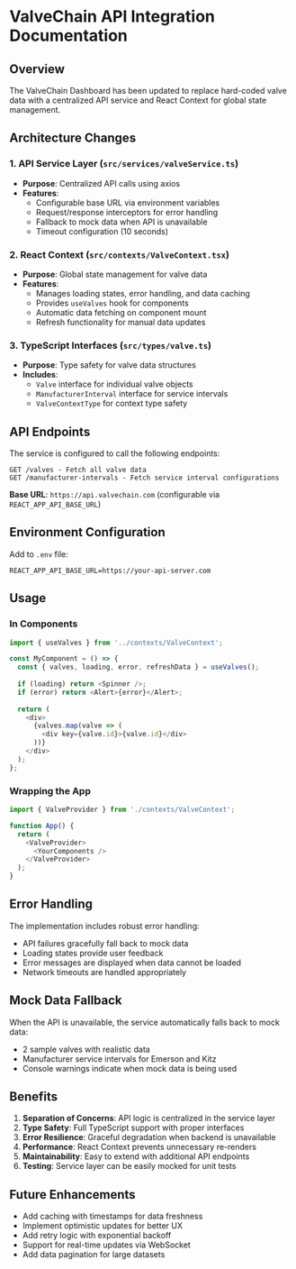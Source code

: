 # ValveChain API Integration Documentation

## Overview
The ValveChain Dashboard has been updated to replace hard-coded valve data with a centralized API service and React Context for global state management.

## Architecture Changes

### 1. API Service Layer (`src/services/valveService.ts`)
- **Purpose**: Centralized API calls using axios
- **Features**:
  - Configurable base URL via environment variables
  - Request/response interceptors for error handling
  - Fallback to mock data when API is unavailable
  - Timeout configuration (10 seconds)

### 2. React Context (`src/contexts/ValveContext.tsx`)
- **Purpose**: Global state management for valve data
- **Features**:
  - Manages loading states, error handling, and data caching
  - Provides `useValves` hook for components
  - Automatic data fetching on component mount
  - Refresh functionality for manual data updates

### 3. TypeScript Interfaces (`src/types/valve.ts`)
- **Purpose**: Type safety for valve data structures
- **Includes**:
  - `Valve` interface for individual valve objects
  - `ManufacturerInterval` interface for service intervals
  - `ValveContextType` for context type safety

## API Endpoints

The service is configured to call the following endpoints:

```
GET /valves - Fetch all valve data
GET /manufacturer-intervals - Fetch service interval configurations
```

**Base URL**: `https://api.valvechain.com` (configurable via `REACT_APP_API_BASE_URL`)

## Environment Configuration

Add to `.env` file:
```
REACT_APP_API_BASE_URL=https://your-api-server.com
```

## Usage

### In Components
```typescript
import { useValves } from '../contexts/ValveContext';

const MyComponent = () => {
  const { valves, loading, error, refreshData } = useValves();
  
  if (loading) return <Spinner />;
  if (error) return <Alert>{error}</Alert>;
  
  return (
    <div>
      {valves.map(valve => (
        <div key={valve.id}>{valve.id}</div>
      ))}
    </div>
  );
};
```

### Wrapping the App
```typescript
import { ValveProvider } from './contexts/ValveContext';

function App() {
  return (
    <ValveProvider>
      <YourComponents />
    </ValveProvider>
  );
}
```

## Error Handling

The implementation includes robust error handling:
- API failures gracefully fall back to mock data
- Loading states provide user feedback
- Error messages are displayed when data cannot be loaded
- Network timeouts are handled appropriately

## Mock Data Fallback

When the API is unavailable, the service automatically falls back to mock data:
- 2 sample valves with realistic data
- Manufacturer service intervals for Emerson and Kitz
- Console warnings indicate when mock data is being used

## Benefits

1. **Separation of Concerns**: API logic is centralized in the service layer
2. **Type Safety**: Full TypeScript support with proper interfaces
3. **Error Resilience**: Graceful degradation when backend is unavailable
4. **Performance**: React Context prevents unnecessary re-renders
5. **Maintainability**: Easy to extend with additional API endpoints
6. **Testing**: Service layer can be easily mocked for unit tests

## Future Enhancements

- Add caching with timestamps for data freshness
- Implement optimistic updates for better UX
- Add retry logic with exponential backoff
- Support for real-time updates via WebSocket
- Add data pagination for large datasets